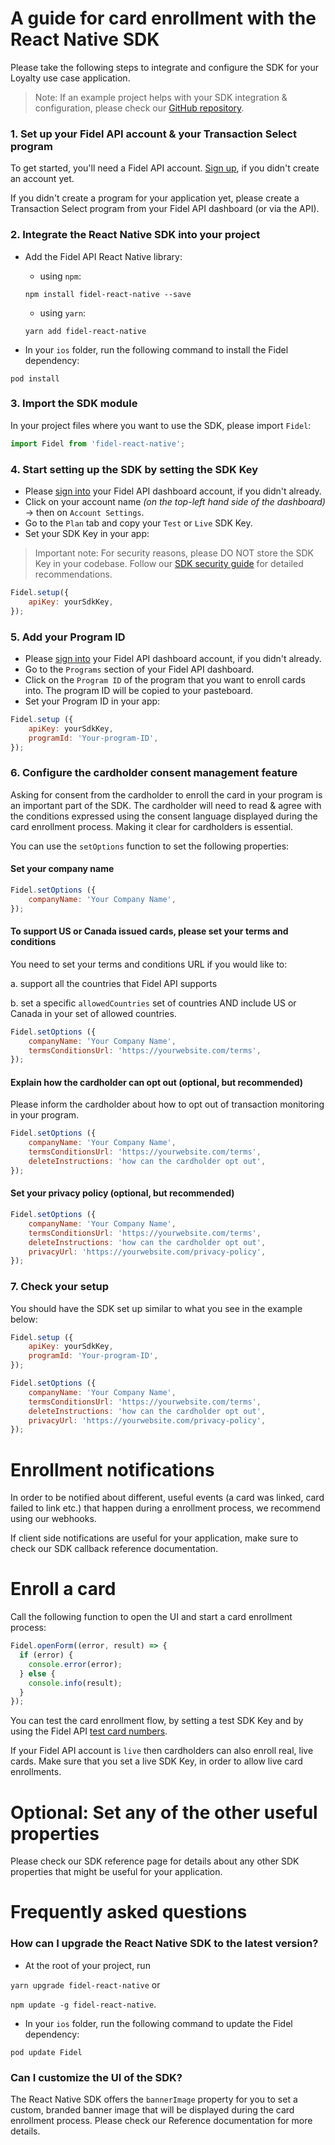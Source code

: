 # A guide for card enrollment with the React Native SDK

Please take the following steps to integrate and configure the SDK for your Loyalty use case application.

> Note: If an example project helps with your SDK integration & configuration, please check our [GitHub repository](https://github.com/FidelLimited/rn-sdk).

### 1. Set up your Fidel API account & your Transaction Select program

To get started, you'll need a Fidel API account. [Sign up](https://dashboard.fidel.uk/sign-up), if you didn't create an account yet.

If you didn't create a program for your application yet, please create a Transaction Select program from your Fidel API dashboard (or via the API).

### 2. Integrate the React Native SDK into your project

- Add the Fidel API React Native library:
    - using `npm`: 
    ```
    npm install fidel-react-native --save
    ```
    - using `yarn`:
    ```
    yarn add fidel-react-native
    ```

- In your `ios` folder, run the following command to install the Fidel dependency:

```
pod install
```

### 3. Import the SDK module

In your project files where you want to use the SDK, please import `Fidel`:

```js
import Fidel from 'fidel-react-native';
```

### 4. Start setting up the SDK by setting the SDK Key

- Please [sign into](https://dashboard.fidel.uk/sign-in) your Fidel API dashboard account, if you didn't already.
- Click on your account name _(on the top-left hand side of the dashboard)_ -> then on `Account Settings`.
- Go to the `Plan` tab and copy your `Test` or `Live` SDK Key.
- Set your SDK Key in your app:

> Important note: For security reasons, please DO NOT store the SDK Key in your codebase. Follow our [SDK security guide](/docs/stream/sdks/sdk-security-guidelines) for detailed recommendations.

```javascript
Fidel.setup({
    apiKey: yourSdkKey,
});
```

### 5. Add your Program ID

- Please [sign into](https://dashboard.fidel.uk/sign-in) your Fidel API dashboard account, if you didn't already.
- Go to the `Programs` section of your Fidel API dashboard.
- Click on the `Program ID` of the program that you want to enroll cards into. The program ID will be copied to your pasteboard.
- Set your Program ID in your app:

```javascript
Fidel.setup ({
    apiKey: yourSdkKey,
    programId: 'Your-program-ID',
});
```

### 6. Configure the cardholder consent management feature

Asking for consent from the cardholder to enroll the card in your program is an important part of the SDK. The cardholder will need to read & agree with the conditions expressed using the consent language displayed during the card enrollment process. Making it clear for cardholders is essential.

You can use the `setOptions` function to set the following properties:

#### Set your company name

```javascript
Fidel.setOptions ({
    companyName: 'Your Company Name',
});
```

#### To support US or Canada issued cards, please set your terms and conditions

You need to set your terms and conditions URL if you would like to:

a. support all the countries that Fidel API supports

b. set a specific `allowedCountries` set of countries AND include US or Canada in your set of allowed countries.

```javascript
Fidel.setOptions ({
    companyName: 'Your Company Name',
    termsConditionsUrl: 'https://yourwebsite.com/terms',
});
```

#### Explain how the cardholder can opt out (optional, but recommended)

Please inform the cardholder about how to opt out of transaction monitoring in your program.

```javascript
Fidel.setOptions ({
    companyName: 'Your Company Name',
    termsConditionsUrl: 'https://yourwebsite.com/terms',
    deleteInstructions: 'how can the cardholder opt out',
});
```

#### Set your privacy policy (optional, but recommended)

```javascript
Fidel.setOptions ({
    companyName: 'Your Company Name',
    termsConditionsUrl: 'https://yourwebsite.com/terms',
    deleteInstructions: 'how can the cardholder opt out',
    privacyUrl: 'https://yourwebsite.com/privacy-policy',
});
```

### 7. Check your setup

You should have the SDK set up similar to what you see in the example below:

```javascript
Fidel.setup ({
    apiKey: yourSdkKey,
    programId: 'Your-program-ID',
});

Fidel.setOptions ({
    companyName: 'Your Company Name',
    termsConditionsUrl: 'https://yourwebsite.com/terms',
    deleteInstructions: 'how can the cardholder opt out',
    privacyUrl: 'https://yourwebsite.com/privacy-policy',
});
```

# Enrollment notifications

In order to be notified about different, useful events (a card was linked, card failed to link etc.) that happen during a enrollment process, we recommend using our webhooks.

If client side notifications are useful for your application, make sure to check our SDK callback reference documentation.

# Enroll a card

Call the following function to open the UI and start a card enrollment process:

```javascript
Fidel.openForm((error, result) => {
  if (error) {
    console.error(error);
  } else {
    console.info(result);
  }
});
```
You can test the card enrollment flow, by setting a test SDK Key and by using the Fidel API [test card numbers](/docs/select/cards#test-card-numbers).

If your Fidel API account is `live` then cardholders can also enroll real, live cards. Make sure that you set a live SDK Key, in order to allow live card enrollments.

# Optional: Set any of the other useful properties

Please check our SDK reference page for details about any other SDK properties that might be useful for your application.

# Frequently asked questions

### How can I upgrade the React Native SDK to the latest version?

- At the root of your project, run 

`yarn upgrade fidel-react-native` or 

`npm update -g fidel-react-native`.

- In your `ios` folder, run the following command to update the Fidel dependency:
```
pod update Fidel
```

### Can I customize the UI of the SDK?

The React Native SDK offers the `bannerImage` property for you to set a custom, branded banner image that will be displayed during the card enrollment process. Please check our Reference documentation for more details.
